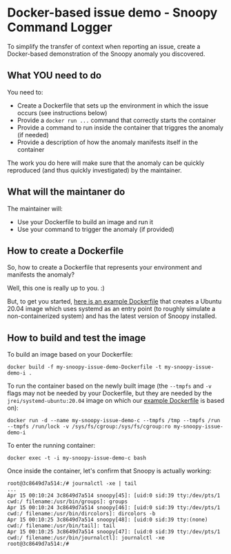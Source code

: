 # Docker-based issue demo - Snoopy Command Logger

To simplify the transfer of context when reporting an issue, create a
Docker-based demonstration of the Snoopy anomaly you discovered.


## What YOU need to do

You need to:
- Create a Dockerfile that sets up the environment in which the issue occurs (see instructions below)
- Provide a `docker run ...` command that correctly starts the container
- Provide a command to run inside the container that triggres the anomaly (if needed)
- Provide a description of how the anomaly manifests itself in the container

The work you do here will make sure that the anomaly can be quickly reproduced
(and thus quickly investigated) by the maintainer.


## What will the maintaner do

The maintainer will:
- Use your Dockerfile to build an image and run it
- Use your command to trigger the anomaly (if provided)


## How to create a Dockerfile

So, how to create a Dockerfile that represents your environment and manifests the anomaly?

Well, this one is really up to you. :)

But, to get you started, [here is an example Dockerfile](DOCKER-BASED-ISSUE-DEMO-Dockerfile)
that creates a Ubuntu 20.04 image which uses systemd as an entry point (to
roughly simulate a non-containerized system) and has the latest version of
Snoopy installed.


## How to build and test the image

To build an image based on your Dockerfile:

    docker build -f my-snoopy-issue-demo-Dockerfile -t my-snoopy-issue-demo-i .

To run the container based on the newly built image (the `--tmpfs` and `-v` flags may not be needed by your Dockerfile, but they are needed by the `jrei/systemd-ubuntu:20.04` image on which our [example Dockerfile](DOCKER-BASED-ISSUE-DEMO-Dockerfile) is based on):

    docker run -d --name my-snoopy-issue-demo-c --tmpfs /tmp --tmpfs /run --tmpfs /run/lock -v /sys/fs/cgroup:/sys/fs/cgroup:ro my-snoopy-issue-demo-i

To enter the running container:

    docker exec -t -i my-snoopy-issue-demo-c bash

Once inside the container, let's confirm that Snoopy is actually working:

    root@3c8649d7a514:/# journalctl -xe | tail
    ...
    Apr 15 00:10:24 3c8649d7a514 snoopy[45]: [uid:0 sid:39 tty:/dev/pts/1 cwd:/ filename:/usr/bin/groups]: groups
    Apr 15 00:10:24 3c8649d7a514 snoopy[46]: [uid:0 sid:39 tty:/dev/pts/1 cwd:/ filename:/usr/bin/dircolors]: dircolors -b
    Apr 15 00:10:25 3c8649d7a514 snoopy[48]: [uid:0 sid:39 tty:(none) cwd:/ filename:/usr/bin/tail]: tail
    Apr 15 00:10:25 3c8649d7a514 snoopy[47]: [uid:0 sid:39 tty:/dev/pts/1 cwd:/ filename:/usr/bin/journalctl]: journalctl -xe
    root@3c8649d7a514:/#
